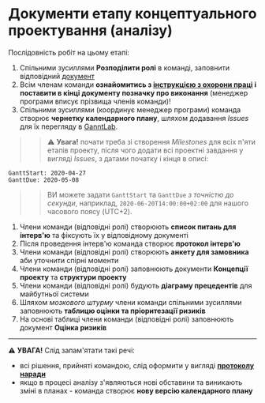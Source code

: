 # Документи етапу концептуального проектування (аналізу)

Послідовність робіт на цьому етапі:

1. Спільними зусиллями **Розподілити ролі** в команді, заповнити відповідний [документ](/docs/1.Envisioning/0.%20team.md)
2. Всім членам команди **ознайомитись з [інструкцією з охорони праці](/docs/1.Envisioning/1.%20safety.md) і поставити в кінці документу позначку про виконання** (менеджер програми вписує прізвища членів команди)!
3. Спільними зусиллями (координує менеджер програми) команда створює **чернетку календарного плану**, шляхом додавання *Issues* для їх перегляду в [GanntLab](https://app.ganttlab.com/).

>>:warning: **Увага!** почати треба зі створення *Milestones* для всіх п'яти етапів проекту, після чого додати всі проектні завдання у вигляді *Issues*, з датами початку і кінця в описі:
```
GanttStart: 2020-04-27
GanttDue: 2020-05-08
```
>>ВИ можете задати `GanttStart` та `GanttDue` *з точністю до секунди*, наприклад, `2020-06-20T14:00:00+02:00` для нашого часового поясу (UTC+2).

1. Члени команди (відповідні ролі) створюють **список питань для інтерв'ю** та фіксують їх у відповідному документі
2. Після проведення інтерв'ю команда створює **протокол інтерв'ю**
3. Члени команди (відповідні ролі) створюють **анкету для замовника** аби уточнити спірні моменти
4. Члени команди (відповідні ролі) заповнюють документи **Концепції проекту** та **структури проекту**
5. Члени команди (відповідні ролі) будують **діаграму прецедентів** для майбутньої системи
6.  Шляхом *мозкового штурму* члени команди спільними зусиллями заповнюють **таблицю оцінки та пріоритезації ризиків**
7.  На основі таблиці члени команди (відповідні ролі) заповнюють документ **Оцінка ризиків**

---

:warning: **УВАГА!**
Слід запам'ятати такі речі:
* всі рішення, прийняті командою, слід оформити у вигляді **[протоколу наради](/docs/1.Envisioning/other/%D0%91%D0%BB%D0%B0%D0%BD%D0%BA%20%D0%BF%D1%80%D0%BE%D1%82%D0%BE%D0%BA%D0%BE%D0%BB%D1%83%20%D0%BD%D0%B0%D1%80%D0%B0%D0%B4%D0%B8.md)**  
* якщо в процесі аналізу з'являються нові обставини та виникають зміні в планах - команда створює **нову версію календарного плану**
